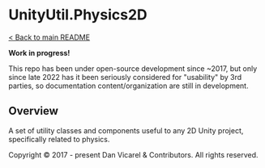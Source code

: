 # UnityUtil.Physics2D

[< Back to main README](../../../../README.md)

**Work in progress!**

This repo has been under open-source development since ~2017, but only since late 2022 has it been seriously considered for "usability" by 3rd parties,
so documentation content/organization are still in development.

## Overview

A set of utility classes and components useful to any 2D Unity project, specifically related to physics.

Copyright © 2017 - present Dan Vicarel & Contributors. All rights reserved.
